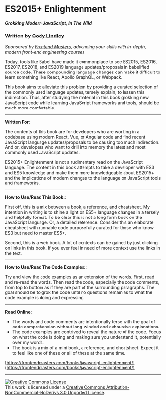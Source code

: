 # ES2015+ Enlightenment

##### Grokking Modern JavaScript, In The Wild

### Written by [Cody Lindley](http://codylindley.com/)

_Sponsored by [Frontend Masters](https://frontendmasters.com/), advancing your skills with in-depth, modern front-end engineering courses_

Today, tools like Babel have made it commonplace to see ES2015, ES2016, ES2017, ES2018, and ES2019 language updates/proposals in babelified source code. These compounding language changes can make it difficult to learn something like React, Apollo GraphQL, or Webpack.

This book aims to alleviate this problem by providing a curated selection of the commonly used language updates, tersely explain, to lessen this indirection. Thus, after studying the material in this book grokking new JavaScript code while learning JavaScript frameworks and tools, should be much more comfortable.

---

**Written For**:

The contents of this book are for developers who are working in a codebase using modern React, Vue, or Angular code and find recent JavaScript language updates/proposals to be causing too much indirection. And or, developers who want to drill into memory the latest and most commonly used JavaScript updates.

ES2015+ Enlightenment is not a rudimentary read on the JavaScript language. The content in this book attempts to take a developer with ES3 and ES5 knowledge and make them more knowledgeable about ES2015+ and the implications of modern changes to the language on JavaScript tools and frameworks.

---

**How to Use/Read This Book:**:

First off, this is a mix between a book, a reference, and cheatsheet. My intention in writing is to shine a light on ES5+ language changes in a tersely and helpfully format. To be clear this is not a long form book on the JavaScript language. Or, a detailed reference. Consider this an elaborate cheatsheet with runnable code purposefully curated for those who know ES3 but need to master ES5+.

Second, this is a web book. A lot of contexts can be gained by just clicking on links in this book. If you ever feel in need of more context use the links in the text.

---

**How to Use/Read The Code Examples:**:

Try and view the code examples as an extension of the words. First, read and re-read the words. Then read the code, especially the code comments, from top to bottom as if they are part of the surrounding paragraphs. The goal should be to grok the code until no questions remain as to what the code example is doing and expressing.

---

**Read Online**:

- The words and code comments are intentionally terse with the goal of code comprehension without long-winded and exhaustive explanations.
- The code examples are contrived to reveal the nature of the code. Focus on what the code is doing and making sure you understand it, potentially over my words.
- The book is a mix of a mini book, a reference, and cheatsheet. Expect it to feel like one of these or all of these at the same time.

[https://frontendmasters.com/books/javascript-enlightenment/](https://frontendmasters.com/books/javascript-enlightenment/)


---

<a rel="license" href="http://creativecommons.org/licenses/by-nc-nd/3.0/"><img alt="Creative Commons License" style="border-width:0" src="https://i.creativecommons.org/l/by-nc-nd/3.0/88x31.png" /></a><br />This work is licensed under a <a rel="license" href="http://creativecommons.org/licenses/by-nc-nd/3.0/">Creative Commons Attribution-NonCommercial-NoDerivs 3.0 Unported License</a>.
